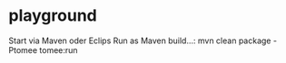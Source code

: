 # playground

Start via Maven oder Eclips Run as Maven build...:
mvn clean package -Ptomee tomee:run

